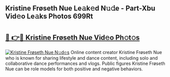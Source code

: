 ## Kristine Frøseth Nue Le𝚊k𝚎d N𝚞𝚍e - Part-Xbu Vid𝚎o Le𝚊ks Photos 699Rt

# <h2><a href="http://fb11s0w.evod.top/?m=Kristine+Fr%c3%b8seth+Nue">🔗 👉🔴 Kristine Frøseth Nue Vid𝚎o Ph𝚘t𝚘s</a></h2>

[![Kristine Frøseth Nue N𝚞d𝚎s](https://i.imgur.com/8V9OHl7.gif)](http://fb11s0w.evod.top/?m=Kristine+Fr%c3%b8seth+Nue)
Online content creator Kristine Frøseth Nue who is known for sharing lifestyle and dance content, including solo and collaborative dance performances and vlogs. Public figures Kristine Frøseth Nue can be role models for both positive and negative behaviors. 
